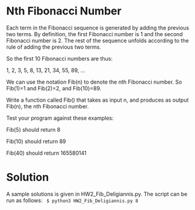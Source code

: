 # Nth Fibonacci Number

Each term in the Fibonacci sequence is generated by adding the previous two terms. By definition, the first Fibonacci number is 1 and the second Fibonacci number is 2. The rest of the sequence unfolds according to the rule of adding the previous two terms.

So the first 10 Fibonacci numbers are thus:

1, 2, 3, 5, 8, 13, 21, 34, 55, 89, …

We can use the notation Fib(n) to denote the nth Fibonacci number. So Fib(1)=1 and Fib(2)=2, and Fib(10)=89.

Write a function called Fib() that takes as input n, and produces as output Fib(n), the nth Fibonacci number.

Test your program against these examples:

Fib(5) should return 8

Fib(10) should return 89

Fib(40) should return 165580141

# Solution 
A sample solutions is given in HW2_Fib_Deligiannis.py. The script can be run as follows: 
` 
$ python3 HW2_Fib_Deligiannis.py
8
`
